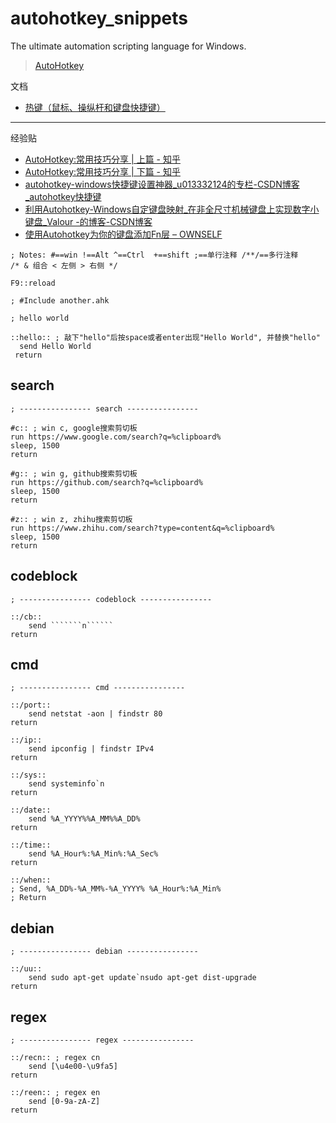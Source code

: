 # autohotkey_snippets

The ultimate automation scripting language for Windows.
> [AutoHotkey](https://www.autohotkey.com/)

文档
- [热键（鼠标、操纵杆和键盘快捷键）](http://ahkcn.sourceforge.net/docs/Hotkeys.htm)

---

经验贴
- [AutoHotkey:常用技巧分享 | 上篇 - 知乎](https://zhuanlan.zhihu.com/p/103357456)
- [AutoHotkey:常用技巧分享 | 下篇 - 知乎](https://zhuanlan.zhihu.com/p/336851826)
- [autohotkey-windows快捷键设置神器_u013332124的专栏-CSDN博客_autohotkey快捷键](https://blog.csdn.net/u013332124/article/details/80680038)
- [利用Autohotkey-Windows自定键盘映射_在非全尺寸机械键盘上实现数字小键盘_Valour -的博客-CSDN博客](https://blog.csdn.net/qq_44810075/article/details/106752028)
- [使用Autohotkey为你的键盘添加Fn层 – OWNSELF](http://www.ownself.org/blog/2020/shi-yong-autohotkey-wei-ni-de-jian-pan-tian-jia-fn-ceng.html)

```
; Notes: #==win !==Alt ^==Ctrl  +==shift ;==单行注释 /**/==多行注释
/* & 组合 < 左侧 > 右侧 */

F9::reload

; #Include another.ahk
```

```
; hello world

::hello:: ; 敲下"hello"后按space或者enter出现"Hello World", 并替换"hello"
  send Hello World
 return
```

## search

```
; ---------------- search ----------------

#c:: ; win c, google搜索剪切板
run https://www.google.com/search?q=%clipboard%
sleep, 1500
return

#g:: ; win g, github搜索剪切板
run https://github.com/search?q=%clipboard%
sleep, 1500
return

#z:: ; win z, zhihu搜索剪切板
run https://www.zhihu.com/search?type=content&q=%clipboard%
sleep, 1500
return
```

## codeblock

```
; ---------------- codeblock ----------------

::/cb::
    send ```````n``````
return
```

## cmd

```
; ---------------- cmd ----------------

::/port::
    send netstat -aon | findstr 80
return

::/ip::
    send ipconfig | findstr IPv4
return

::/sys::
    send systeminfo`n
return

::/date::
	send %A_YYYY%%A_MM%%A_DD%
return

::/time::
	send %A_Hour%:%A_Min%:%A_Sec%
return

::/when::
; Send, %A_DD%-%A_MM%-%A_YYYY% %A_Hour%:%A_Min% 
; Return
```

## debian

```
; ---------------- debian ----------------

::/uu::
	send sudo apt-get update`nsudo apt-get dist-upgrade
return
```

## regex

```
; ---------------- regex ----------------

::/recn:: ; regex cn
    send [\u4e00-\u9fa5]
return

::/reen:: ; regex en
    send [0-9a-zA-Z]
return
```
